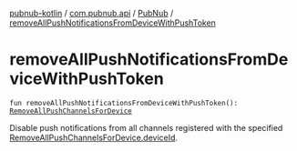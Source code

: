 [pubnub-kotlin](../../index.md) / [com.pubnub.api](../index.md) / [PubNub](index.md) / [removeAllPushNotificationsFromDeviceWithPushToken](./remove-all-push-notifications-from-device-with-push-token.md)

# removeAllPushNotificationsFromDeviceWithPushToken

`fun removeAllPushNotificationsFromDeviceWithPushToken(): `[`RemoveAllPushChannelsForDevice`](../../com.pubnub.api.endpoints.push/-remove-all-push-channels-for-device/index.md)

Disable push notifications from all channels registered with the specified [RemoveAllPushChannelsForDevice.deviceId](../../com.pubnub.api.endpoints.push/-remove-all-push-channels-for-device/device-id.md).

